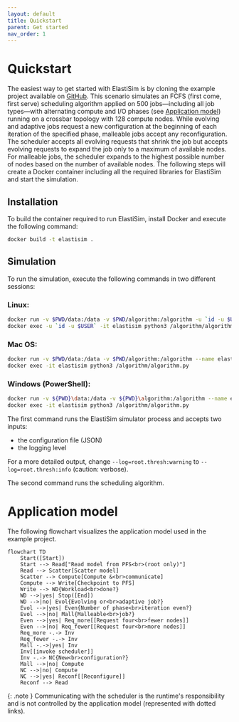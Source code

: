 ```yaml
---
layout: default
title: Quickstart
parent: Get started
nav_order: 1
---
```


# Quickstart

The easiest way to get started with ElastiSim is by cloning the example project available on [GitHub](https://github.com/elastisim/example-project). This scenario simulates an FCFS (first come, first serve) scheduling algorithm applied on 500 jobs—including all job types—with alternating compute and I/O phases (see [Application model](#application-model)) running on a crossbar topology with 128 compute nodes. While evolving and adaptive jobs request a new configuration at the beginning of each iteration of the specified phase, malleable jobs accept any reconfiguration. The scheduler accepts all evolving requests that shrink the job but accepts evolving requests to expand the job only to a maximum of available nodes. For malleable jobs, the scheduler expands to the highest possible number of nodes based on the number of available nodes. The following steps will create a Docker container including all the required libraries for ElastiSim and start the simulation.

## Installation

To build the container required to run ElastiSim, install Docker and execute the following command:
```sh
docker build -t elastisim .
```

## Simulation

To run the simulation, execute the following commands in two different sessions:

### Linux:
```sh
docker run -v $PWD/data:/data -v $PWD/algorithm:/algorithm -u `id -u $USER` --name elastisim -it --rm elastisim /data/input/configuration.json --log=root.thresh:warning
docker exec -u `id -u $USER` -it elastisim python3 /algorithm/algorithm.py
```

### Mac OS:
```sh
docker run -v $PWD/data:/data -v $PWD/algorithm:/algorithm --name elastisim -it --rm elastisim /data/input/configuration.json --log=root.thresh:warning
docker exec -it elastisim python3 /algorithm/algorithm.py
```

### Windows (PowerShell):
```sh
docker run -v ${PWD}\data:/data -v ${PWD}\algorithm:/algorithm --name elastisim -it --rm elastisim /data/input/configuration.json --log=root.thresh:warning
docker exec -it elastisim python3 /algorithm/algorithm.py
```

The first command runs the ElastiSim simulator process and accepts two inputs:
- the configuration file (JSON)
- the logging level

For a more detailed output, change `--log=root.thresh:warning` to `--log=root.thresh:info` (caution: verbose).

The second command runs the scheduling algorithm.

# Application model

The following flowchart visualizes the application model used in the example project.

```mermaid
flowchart TD
    Start([Start])
    Start --> Read["Read model from PFS<br>(root only)"]
    Read --> Scatter[Scatter model]
    Scatter --> Compute[Compute &<br>communicate]
    Compute --> Write[Checkpoint to PFS]
    Write --> WD{Workload<br>done?}
    WD -->|yes| Stop([End])
    WD -->|no| Evol{Evolving or<br>adaptive job?}
    Evol -->|yes| Even{Number of phase<br>iteration even?}
    Evol -->|no| Mall{Malleable<br>job?}
    Even -->|yes| Req_more[[Request four<br>fewer nodes]]
    Even -->|no| Req_fewer[[Request four<br>more nodes]]
    Req_more -.-> Inv
    Req_fewer -.-> Inv
    Mall -.->|yes| Inv
    Inv[[invoke scheduler]]
    Inv -.-> NC{New<br>configuration?}
    Mall -->|no| Compute
    NC -->|no| Compute
    NC -->|yes| Reconf[[Reconfigure]]
    Reconf --> Read
```

{: .note }
Communicating with the scheduler is the runtime's responsibility and is not controlled by the application model (represented with dotted links).
